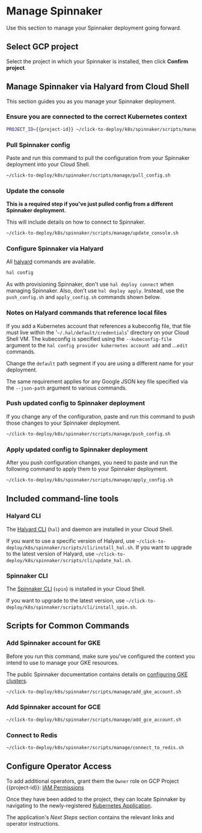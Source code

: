 # Manage Spinnaker

Use this section to manage your Spinnaker deployment going forward.

## Select GCP project

Select the project in which your Spinnaker is installed, then click **Confirm
project**.

<walkthrough-project-billing-setup>
</walkthrough-project-billing-setup>

## Manage Spinnaker via Halyard from Cloud Shell

This section guides you as you manage your Spinnaker deployment.

### Ensure you are connected to the correct Kubernetes context

```bash
PROJECT_ID={{project-id}} ~/click-to-deploy/k8s/spinnaker/scripts/manage/check_cluster_config.sh
```

### Pull Spinnaker config

Paste and run this command to pull the configuration from your Spinnaker
deployment into your Cloud Shell.


```bash
~/click-to-deploy/k8s/spinnaker/scripts/manage/pull_config.sh
```

### Update the console

**This is a required step if you've just pulled config from a different Spinnaker deployment.**

This will include details on how to connect to Spinnaker.

```bash
~/click-to-deploy/k8s/spinnaker/scripts/manage/update_console.sh
```

### Configure Spinnaker via Halyard

All [halyard](https://www.spinnaker.io/reference/halyard/commands/) commands are available.

```bash
hal config
```

As with provisioning Spinnaker, don't use `hal deploy connect` when managing
Spinnaker. Also, don't use `hal deploy apply`. Instead, use the `push_config.sh`
and `apply_config.sh` commands shown below.

### Notes on Halyard commands that reference local files

If you add a Kubernetes account that references a kubeconfig file, that file must live within
the '`~/.hal/default/credentials`' directory on your Cloud Shell VM. The
kubeconfig is specified using the `--kubeconfig-file` argument to the
`hal config provider kubernetes account add` and ...`edit` commands.

Change the `default` path segment if you are using a different name for your deployment.

The same requirement applies for any Google JSON key file specified via the
`--json-path` argument to various commands.

### Push updated config to Spinnaker deployment

If you change any of the configuration, paste and run this command to push
those changes to your Spinnaker deployment.

```bash
~/click-to-deploy/k8s/spinnaker/scripts/manage/push_config.sh
```

### Apply updated config to Spinnaker deployment

After you push configuration changes, you need to paste and run the following
command to apply them to your Spinnaker deployment.

```bash
~/click-to-deploy/k8s/spinnaker/scripts/manage/apply_config.sh
```

## Included command-line tools

### Halyard CLI

The [Halyard CLI](https://www.spinnaker.io/reference/halyard/) (`hal`) and
daemon are installed in your Cloud Shell.

If you want to use a specific version of Halyard, use `~/click-to-deploy/k8s/spinnaker/scripts/cli/install_hal.sh`.
If you want to upgrade to the latest version of Halyard, use `~/click-to-deploy/k8s/spinnaker/scripts/cli/update_hal.sh`.

### Spinnaker CLI

The [Spinnaker CLI](https://www.spinnaker.io/guides/spin/app/) 
(`spin`) is installed in your Cloud Shell.

If you want to upgrade to the latest version, use `~/click-to-deploy/k8s/spinnaker/scripts/cli/install_spin.sh`.

## Scripts for Common Commands

### Add Spinnaker account for GKE

Before you run this command, make sure you've configured the context you intend
to use to manage your GKE resources.

The public Spinnaker documentation contains details on [configuring GKE
clusters](https://www.spinnaker.io/setup/install/providers/kubernetes-v2/gke/).

```bash
~/click-to-deploy/k8s/spinnaker/scripts/manage/add_gke_account.sh
```

### Add Spinnaker account for GCE

```bash
~/click-to-deploy/k8s/spinnaker/scripts/manage/add_gce_account.sh
```

### Connect to Redis

```bash
~/click-to-deploy/k8s/spinnaker/scripts/manage/connect_to_redis.sh
```

## Configure Operator Access

To add additional operators, grant them the `Owner` role on GCP Project {{project-id}}: [IAM Permissions](https://console.developers.google.com/iam-admin/iam?project={{project-id}})

Once they have been added to the project, they can locate Spinnaker by navigating to the newly-registered [Kubernetes Application](https://console.developers.google.com/kubernetes/application/$ZONE/$DEPLOYMENT_NAME/spinnaker/$DEPLOYMENT_NAME?project={{project-id}}).

The application's *Next Steps* section contains the relevant links and operator instructions.

